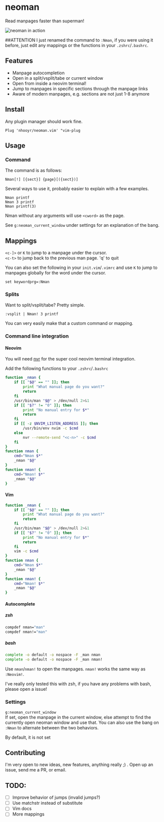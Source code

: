 # neoman

Read manpages faster than superman!

![neoman in action](https://media.giphy.com/media/xT0BKrEeXPeKVMgb84/giphy.gif)

##ATTENTION
I just renamed the command to `:Nman`, if you were using it before, just edit any mappings or the functions in your `.zshrc`/`.bashrc`.

## Features
- Manpage autocompletion
- Open in a split/vsplit/tabe or current window
- Open from inside a neovim terminal!
- Jump to manpages in specific sections through the manpage links
- Aware of modern manpages, e.g. sections are not just 1-8 anymore

## Install
Any plugin manager should work fine.

```vim
Plug 'nhooyr/neoman.vim' "vim-plug
```

## Usage
### Command
The command is as follows:

```vim
Nman[!] [{sect}] {page}[({sect})]
```

Several ways to use it, probably easier to explain with a few examples.

```vim
Nman printf
Nman 3 printf
Nman printf(3)
```

Nman without any arguments will use `<cword>` as the page.

See `g:neoman_current_window` under settings for an explanation of the bang.

## Mappings
`<c-]>` or `K` to jump to a manpage under the cursor.  
`<c-t>` to jump back to the previous man page.
'q' to quit

You can also set the following in your `init.vim`/`.vimrc` and use `K` to jump to manpages globally for the word under the cursor.

```vim
set keywordprg=:Nman
```

### Splits
Want to split/vsplit/tabe? Pretty simple.

```vim
:vsplit | Nman! 3 printf
```

You can very easily make that a custom command or mapping.

### Command line integration

#### Neovim
You will need [nvr](https://github.com/mhinz/neovim-remote) for the super cool neovim terminal integration.

Add the following functions to your `.zshrc`/`.bashrc`

```zsh
function _nman {
	if [[ "$@" == "" ]]; then
		print "What manual page do you want?"
		return
	fi
	/usr/bin/man "$@" > /dev/null 2>&1
	if [[ "$?" != "0" ]]; then
		print "No manual entry for $*"
		return
	fi
	if [[ -z $NVIM_LISTEN_ADDRESS ]]; then
		/usr/bin/env nvim -c $cmd
	else
		nvr --remote-send "<c-n>" -c $cmd
	fi
}
function nman {
	cmd="Nman $*"
	_nman "$@"
}
function nman! {
	cmd="Nman! $*"
	_nman "$@"
}
```

#### Vim
```zsh
function _nman {
	if [[ "$@" == "" ]]; then
		print "What manual page do you want?"
		return
	fi
	/usr/bin/man "$@" > /dev/null 2>&1
	if [[ "$?" != "0" ]]; then
		print "No manual entry for $*"
		return
	fi
	vim -c $cmd
}
function nman {
	cmd="Nman $*"
	_nman "$@"
}
function nman! {
	cmd="Nman! $*"
	_nman "$@"
}
```

#### Autocomplete
##### zsh
```zsh
compdef nman="man"
compdef nman!="man"
```

##### bash
```bash
complete -o default -o nospace -F _man nman
complete -o default -o nospace -F _man nman!
```

Use `nman`/`nman!` to open the manpages. `nman!` works the same way as `:Neovim!`.

I've really only tested this with zsh, if you have any problems with bash, please open a issue!

### Settings
`g:neoman_current_window`  
If set, open the manpage in the current window, else attempt to find the currently open neoman window and use that. You can also use the bang on `:Nman` to alternate between the two behaviors.

By default, it is not set


## Contributing

I'm very open to new ideas, new features, anything really ;) . Open up an issue, send me a PR, or email.

TODO:
-----
- [ ] Improve behavior of jumps (invalid jumps?)
- [ ] Use matchstr instead of substitute
- [ ] Vim docs
- [ ] More mappings
